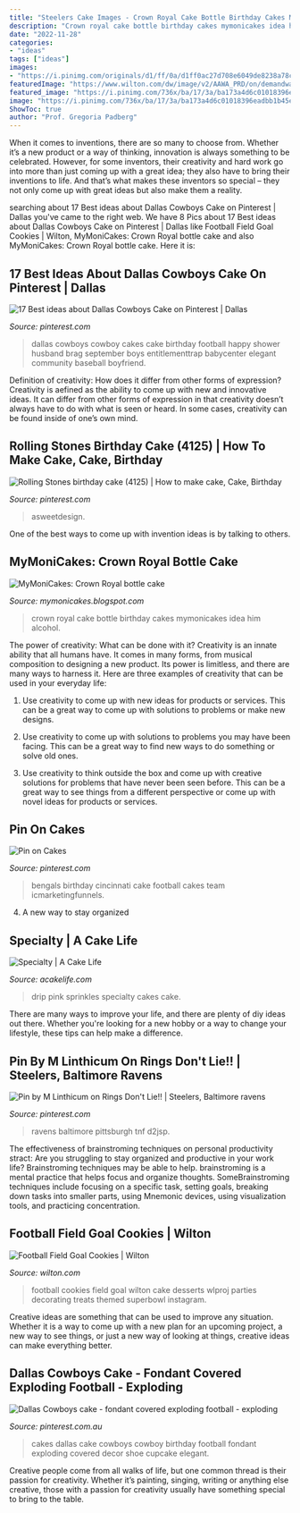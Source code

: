 ```yaml
---
title: "Steelers Cake Images - Crown Royal Cake Bottle Birthday Cakes Mymonicakes Idea Him Alcohol"
description: "Crown royal cake bottle birthday cakes mymonicakes idea him alcohol"
date: "2022-11-28"
categories:
- "ideas"
tags: ["ideas"]
images:
- "https://i.pinimg.com/originals/d1/ff/0a/d1ff0ac27d708e6049de8238a78c09c5.jpg"
featuredImage: "https://www.wilton.com/dw/image/v2/AAWA_PRD/on/demandware.static/-/Sites-wilton-project-master/default/dw1913ea6a/images/project/WLPROJ-8643/GoPoCoHh31147.jpg?sw=1000&amp;sh=1000&amp;sm=fit"
featured_image: "https://i.pinimg.com/736x/ba/17/3a/ba173a4d6c01018396eadbb1b45edb18--on-my-birthday-cincinnati-bengals.jpg"
image: "https://i.pinimg.com/736x/ba/17/3a/ba173a4d6c01018396eadbb1b45edb18--on-my-birthday-cincinnati-bengals.jpg"
ShowToc: true
author: "Prof. Gregoria Padberg"
---
```



When it comes to inventions, there are so many to choose from. Whether it’s a new product or a way of thinking, innovation is always something to be celebrated. However, for some inventors, their creativity and hard work go into more than just coming up with a great idea; they also have to bring their inventions to life. And that’s what makes these inventors so special – they not only come up with great ideas but also make them a reality.

	

		
searching about 17 Best ideas about Dallas Cowboys Cake on Pinterest | Dallas you've came to the right web. We have 8 Pics about 17 Best ideas about Dallas Cowboys Cake on Pinterest | Dallas like Football Field Goal Cookies | Wilton, MyMoniCakes: Crown Royal bottle cake and also MyMoniCakes: Crown Royal bottle cake. Here it is:
		
    
## 17 Best Ideas About Dallas Cowboys Cake On Pinterest | Dallas

<img loading=lazy src="https://i.pinimg.com/originals/6f/d0/a9/6fd0a9ef188532f7836fc253eaf3ae3a.jpg" onerror="this.onerror=null;this.src='https://tse4.mm.bing.net/th?id=OIP.vjSc9cmI0UjaBDB9EPwHqQHaJ3&amp;pid=15.1';" alt="17 Best ideas about Dallas Cowboys Cake on Pinterest | Dallas">

_Source: pinterest.com_

>dallas cowboys cowboy cakes cake birthday football happy shower husband brag september boys entitlementtrap babycenter elegant community baseball boyfriend. 

	

Definition of creativity: How does it differ from other forms of expression?
Creativity is aefined as the ability to come up with new and innovative ideas. It can differ from other forms of expression in that creativity doesn’t always have to do with what is seen or heard. In some cases, creativity can be found inside of one’s own mind.

    
## Rolling Stones Birthday Cake (4125) | How To Make Cake, Cake, Birthday

<img loading=lazy src="https://i.pinimg.com/originals/d1/ff/0a/d1ff0ac27d708e6049de8238a78c09c5.jpg" onerror="this.onerror=null;this.src='https://tse3.mm.bing.net/th?id=OIP.GjPpsB-JTeR3srPIlfiPlgHaHa&amp;pid=15.1';" alt="Rolling Stones birthday cake (4125) | How to make cake, Cake, Birthday">

_Source: pinterest.com_

>asweetdesign. 

	

One of the best ways to come up with invention ideas is by talking to others.

    
## MyMoniCakes: Crown Royal Bottle Cake

<img loading=lazy src="https://4.bp.blogspot.com/-Byw4o1MIios/VTrYGMlcWlI/AAAAAAAAHDg/Q2FINyhoMQo/s1600/20150423_194152-1.jpg" onerror="this.onerror=null;this.src='https://tse2.mm.bing.net/th?id=OIP.Ly2gl4dH0EgKD7c4-2bFQQHaI4&amp;pid=15.1';" alt="MyMoniCakes: Crown Royal bottle cake">

_Source: mymonicakes.blogspot.com_

>crown royal cake bottle birthday cakes mymonicakes idea him alcohol. 

	

The power of creativity: What can be done with it?
Creativity is an innate ability that all humans have. It comes in many forms, from musical composition to designing a new product. Its power is limitless, and there are many ways to harness it. Here are three examples of creativity that can be used in your everyday life:
1. Use creativity to come up with new ideas for products or services. This can be a great way to come up with solutions to problems or make new designs.

2. Use creativity to come up with solutions to problems you may have been facing. This can be a great way to find new ways to do something or solve old ones.

3. Use creativity to think outside the box and come up with creative solutions for problems that have never been seen before. This can be a great way to see things from a different perspective or come up with novel ideas for products or services.

    
## Pin On Cakes

<img loading=lazy src="https://i.pinimg.com/736x/ba/17/3a/ba173a4d6c01018396eadbb1b45edb18--on-my-birthday-cincinnati-bengals.jpg" onerror="this.onerror=null;this.src='https://tse4.mm.bing.net/th?id=OIP.Ib4dCjtugf6Ij9RuWPP3MAHaJ3&amp;pid=15.1';" alt="Pin on Cakes">

_Source: pinterest.com_

>bengals birthday cincinnati cake football cakes team icmarketingfunnels. 

	

4. A new way to stay organized

    
## Specialty | A Cake Life

<img loading=lazy src="http://www.acakelife.com/wp-content/gallery/birthday-event-cakes/Hot-Pink-Drip-with-Sprinkles.jpg" onerror="this.onerror=null;this.src='https://tse4.mm.bing.net/th?id=OIP.QETM2JpmRp7Ia5aKc7ubPQHaJ4&amp;pid=15.1';" alt="Specialty | A Cake Life">

_Source: acakelife.com_

>drip pink sprinkles specialty cakes cake. 

	

There are many ways to improve your life, and there are plenty of diy ideas out there. Whether you're looking for a new hobby or a way to change your lifestyle, these tips can help make a difference.

    
## Pin By M Linthicum On Rings Don&#039;t Lie!! | Steelers, Baltimore Ravens

<img loading=lazy src="https://i.pinimg.com/736x/7d/33/b4/7d33b4f37d055a19639c6b42691921da--baltimore-ravens-tickets-don-t-lie.jpg" onerror="this.onerror=null;this.src='https://tse3.mm.bing.net/th?id=OIP.Mvx8E9AqmAz6HcLc7V46sgHaDt&amp;pid=15.1';" alt="Pin by M Linthicum on Rings Don&#039;t Lie!! | Steelers, Baltimore ravens">

_Source: pinterest.com_

>ravens baltimore pittsburgh tnf d2jsp. 

	

The effectiveness of brainstroming techniques on personal productivity
stract:
Are you struggling to stay organized and productive in your work life? Brainstroming techniques may be able to help. brainstroming is a mental practice that helps focus and organize thoughts. SomeBrainstroming techniques include focusing on a specific task, setting goals, breaking down tasks into smaller parts, using Mnemonic devices, using visualization tools, and practicing concentration.

    
## Football Field Goal Cookies | Wilton

<img loading=lazy src="https://www.wilton.com/dw/image/v2/AAWA_PRD/on/demandware.static/-/Sites-wilton-project-master/default/dw1913ea6a/images/project/WLPROJ-8643/GoPoCoHh31147.jpg?sw=1000&amp;sh=1000&amp;sm=fit" onerror="this.onerror=null;this.src='https://tse3.mm.bing.net/th?id=OIP.tu-akQHmkqzUgII6ai34DgHaHa&amp;pid=15.1';" alt="Football Field Goal Cookies | Wilton">

_Source: wilton.com_

>football cookies field goal wilton cake desserts wlproj parties decorating treats themed superbowl instagram. 

	

Creative ideas are something that can be used to improve any situation. Whether it is a way to come up with a new plan for an upcoming project, a new way to see things, or just a new way of looking at things, creative ideas can make everything better.

    
## Dallas Cowboys Cake - Fondant Covered Exploding Football - Exploding

<img loading=lazy src="https://i.pinimg.com/originals/96/d3/42/96d34221f851218afc841e26cd35bbaf.jpg" onerror="this.onerror=null;this.src='https://tse1.mm.bing.net/th?id=OIP.hpnlSp8Z7tca_3hPti3msgHaJ4&amp;pid=15.1';" alt="Dallas Cowboys cake - fondant covered exploding football - exploding">

_Source: pinterest.com.au_

>cakes dallas cake cowboys cowboy birthday football fondant exploding covered decor shoe cupcake elegant. 

	

Creative people come from all walks of life, but one common thread is their passion for creativity. Whether it’s painting, singing, writing or anything else creative, those with a passion for creativity usually have something special to bring to the table.

